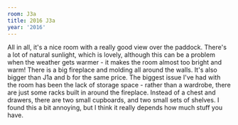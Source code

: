 ```yaml
---
room: J3a
title: 2016 J3a
year: '2016'
---
```


All in all, it's a nice room with a really good view over the paddock. There's a lot of natural sunlight, which is lovely, although this can be a problem when the weather gets warmer - it makes the room almost too bright and warm! There is a big fireplace and molding all around the walls. It's also bigger than J1a and b for the same price. The biggest issue I've had with the room has been the lack of storage space - rather than a wardrobe, there are just some racks built in around the fireplace. Instead of a chest and drawers, there are two small cupboards, and two small sets of shelves. I found this a bit annoying, but I think it really depends how much stuff you have.